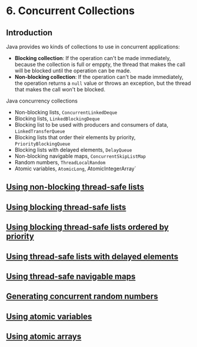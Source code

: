 # 6. Concurrent Collections

## Introduction

Java provides wo kinds of collections to use in concurrent applications:

* __Blocking collection__: If the operation can't be made immediately, because the collection is full or emppty, the thread that makes the call will be blocked until the operation can be made.
* __Non-blocking collection__: If the operation can't be made immediately, the operation returns a `null` value or throws an exception, but the thread that makes the call won't be blocked.

Java concurrency collections

* Non-blocking lists, `ConcurrentLinkedDeque`
* Blocking lists, `LinkedBlockingDeque`
* Blocking list to be used with producers and consumers of data, `LinkedTransferQueue`
* Blocking lists that order their elements by priority, `PriorityBlockingQueue`
* Blocking lists with delayed elements, `DelayQueue`
* Non-blocking navigable maps, `ConcurrentSkipListMap`
* Random numbers, `ThreadLocalRandom`
* Atomic variables, `AtomicLong`, AtomicIntegerArray`

## [Using non-blocking thread-safe lists](using-non-blocking-thread-safe-lists)

## [Using blocking thread-safe lists](using-blocking-thread-safe-lists)

## [Using blocking thread-safe lists ordered by priority](using-blocking-thread-safe-lists-ordered-by-priority)

## [Using thread-safe lists with delayed elements](using-thread-safe-lists-with-delayed-elements)

## [Using thread-safe navigable maps](using-thread-safe-navigable-maps)

## [Generating concurrent random numbers](generating-concurrent-random-numbers)

## [Using atomic variables](using-atomic-variables)

## [Using atomic arrays](using-atomic-arrays)
